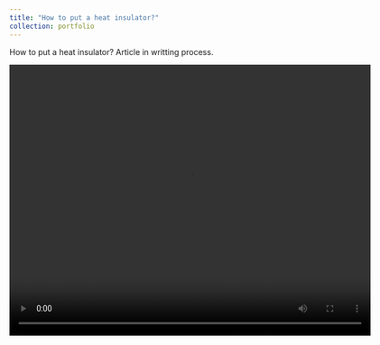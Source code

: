 ```yaml
---
title: "How to put a heat insulator?"
collection: portfolio
---
```


How to put a heat insulator? Article in writting process.

<video width="640" height="480" controls>
    <source src="/videos/Tisolant.mp4" type="video/mp4">
</video>
